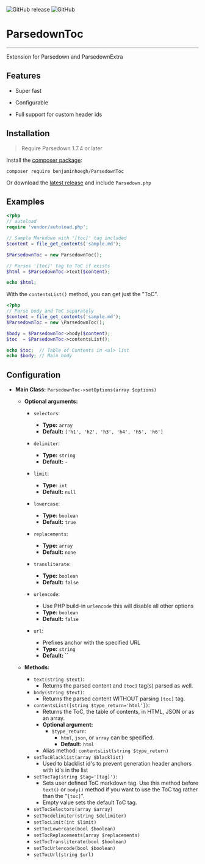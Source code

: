 ![GitHub release](https://img.shields.io/github/release/BenjaminHoegh/ParsedownToc.svg?style=flat-square)
![GitHub](https://img.shields.io/github/license/BenjaminHoegh/ParsedownToc.svg?style=flat-square)

# ParsedownToc

---

Extension for Parsedown and ParsedownExtra

## Features

- Super fast

- Configurable

- Full support for custom header ids

## Installation

> Require Parsedown 1.7.4 or later

Install the  [composer package](https://packagist.org/packages/hoegh/ParsedownToc "The ParsedownToc package on packagist.org"):

```
composer require benjaminhoegh/ParsedownToc
```

Or download the [latest release](https://github.com/BenjaminHoegh/ParsedownToc/releases/latest "The latest release of ParsedownToc") and include `Parsedown.php`

## Examples

```php
<?php
// autoload
require 'vendor/autoload.php';

// Sample Markdown with '[toc]' tag included
$content = file_get_contents('sample.md');

$ParsedownToc = new ParsedownToc();

// Parses '[toc]' tag to ToC if exists
$html = $ParsedownToc->text($content);

echo $html;
```

With the `contentsList()` method, you can get just the "ToC".

```php
<?php
// Parse body and ToC separately
$content = file_get_contents('sample.md');
$ParsedownToc = new \ParsedownToc();

$body = $ParsedownToc->body($content);
$toc  = $ParsedownToc->contentsList();

echo $toc;  // Table of Contents in <ul> list
echo $body; // Main body
```

## Configuration

- **Main Class:** `ParsedownToc->setOptions(array $options)`
  - **Optional arguments:**
    - `selectors`:
      
      - **Type:** `array`
      - **Default:** `['h1', 'h2', 'h3', 'h4', 'h5', 'h6']`
    
    - `delimiter`:
      
      - **Type:** `string`
      - **Default:** `-`
    
    - `limit`:
      
      - **Type:** `int`
      - **Default:** `null`
    
    - `lowercase`:
      
      - **Type:** `boolean`
      - **Default:** `true`
    
    - `replacements`:
      
      - **Type:** `array`
      - **Default:** `none`
    
    - `transliterate`:
      
      - **Type:** `boolean`
      - **Default:** `false`
    
    - `urlencode`:
      
      - Use PHP build-in `urlencode` this will disable all other options
      - **Type:** `boolean`
      - **Default:** `false`

    - `url`:

      - Prefixes anchor with the specified URL
      - **Type:** `string`
      - **Default:** ``

  - **Methods:**
    - `text(string $text)`:
      - Returns the parsed content and `[toc]` tag(s) parsed as well.
    - `body(string $text)`:
      - Returns the parsed content WITHOUT parsing `[toc]` tag.
    - `contentsList([string $type_return='html'])`:
      - Returns the ToC, the table of contents, in HTML, JSON or as an array.
      - **Optional argument:**
        - `$type_return`:
          - `html`, `json`, or `array` can be specified.
          - **Default:** `html`
      - Alias method: `contentsList(string $type_return)`
    - `setTocBlacklist(array $blacklist)`
      - Used to blacklist id's to prevent generation header anchors with id's in the list
    - `setTocTag(string $tag='[tag]')`:
      - Sets user defined ToC markdown tag. Use this method before `text()` or `body()` method if you want to use the ToC tag rather than the "`[toc]`".
      - Empty value sets the default ToC tag.
    - `setTocSelectors(array $array)`
    - `setTocdelimiter(string $delimiter)`
    - `setTocLimit(int $limit)`
    - `setTocLowercase(bool $boolean)`
    - `setTocReplacements(array $replacements)`
    - `setTocTransliterate(bool $boolean)`
    - `setTocUrlencode(bool $boolean)`
    - `setTocUrl(string $url)`


